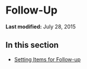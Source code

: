 
# Follow-Up

 **Last modified:** July 28, 2015


## In this section


-  [Setting Items for Follow-up](738e2558-2957-54fb-898d-b67a6462dc66.md)
    
